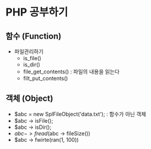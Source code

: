 # PHP 공부하기

## 함수 (Function)
- 파일관리하기
  - is_file()
  - is_dir()
  - file_get_contents() : 파일의 내용을 읽는다
  - filt_put_contents()  
  
## 객체 (Object)
 - $abc = new SplFileObject('data.txt'); : 함수가 아닌 객체
  - $abc -> isFile();
  - $abc -> isDir();
  - $abc -> fread($abc -> fileSize())
  - $abc -> fwirte(ran(1, 100))
